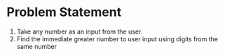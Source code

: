 # Problem Statement
1. Take any number as an input from the user.
2. Find the immediate greater number to user input using digits from the same number
